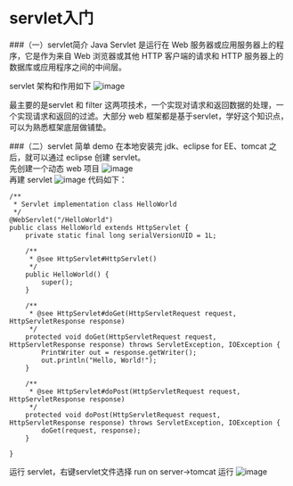 servlet入门
===

###（一）servlet简介
Java Servlet 是运行在 Web 服务器或应用服务器上的程序，它是作为来自 Web 浏览器或其他 HTTP 客户端的请求和 HTTP 服务器上的数据库或应用程序之间的中间层。  

servlet 架构和作用如下
![image](https://github.com/wangpeifeng669/DevelopStudy/blob/master/j2ee/pic/servlet/servlet%E7%AE%80%E4%BB%8B_1.jpg?raw=true)  

最主要的是servlet 和 filter 这两项技术，一个实现对请求和返回数据的处理，一个实现请求和返回的过滤。大部分 web 框架都是基于servlet，学好这个知识点，可以为熟悉框架底层做铺垫。

###（二）servlet 简单 demo
在本地安装完 jdk、eclipse for EE、tomcat 之后，就可以通过 eclipse 创建 servlet。  
先创建一个动态 web 项目
![image](https://github.com/wangpeifeng669/DevelopStudy/blob/master/j2ee/pic/servlet/servlet%E7%AE%80%E4%BB%8B_2.png?raw=true)  
再建 servlet
![image](https://github.com/wangpeifeng669/DevelopStudy/blob/master/j2ee/pic/servlet/servlet%E7%AE%80%E4%BB%8B_3.png?raw=true)
代码如下：

	/**
	 * Servlet implementation class HelloWorld
	 */
	@WebServlet("/HelloWorld")
	public class HelloWorld extends HttpServlet {
		private static final long serialVersionUID = 1L;
	       
	    /**
	     * @see HttpServlet#HttpServlet()
	     */
	    public HelloWorld() {
	        super();
	    }
	
		/**
		 * @see HttpServlet#doGet(HttpServletRequest request, HttpServletResponse response)
		 */
		protected void doGet(HttpServletRequest request, HttpServletResponse response) throws ServletException, IOException {
			PrintWriter out = response.getWriter();
			out.println("Hello, World!");
		}
	
		/**
		 * @see HttpServlet#doPost(HttpServletRequest request, HttpServletResponse response)
		 */
		protected void doPost(HttpServletRequest request, HttpServletResponse response) throws ServletException, IOException {
			doGet(request, response);
		}
	
	}
运行 servlet，右键servlet文件选择 run on server->tomcat 运行
![image](https://github.com/wangpeifeng669/DevelopStudy/blob/master/j2ee/pic/servlet/servlet%E7%AE%80%E4%BB%8B_4.png?raw=true)